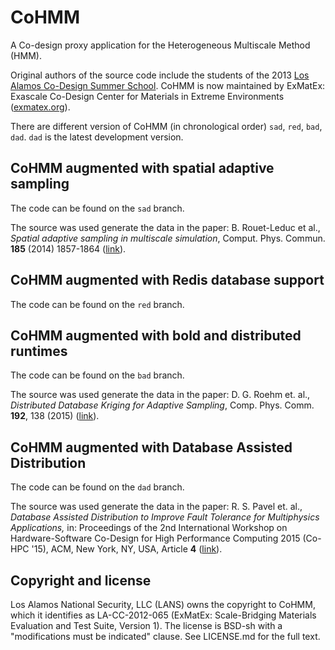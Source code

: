 CoHMM
=====

A Co-design proxy application for the Heterogeneous Multiscale Method
(HMM).

Original authors of the source code include the students of the 2013
[Los Alamos Co-Design Summer School](http://codesign.lanl.gov/summer-school). 
CoHMM is now maintained by ExMatEx: Exascale Co-Design Center for Materials
in Extreme Environments ([exmatex.org](http://exmatex.org)).

There are different version of CoHMM (in chronological order) `sad`, `red`, `bad`, `dad`.
`dad` is the latest development version.

CoHMM augmented with spatial adaptive sampling
---------------------------------------------

The code can be found on the `sad` branch.

The source was used generate the data in the paper: 
B. Rouet-Leduc et al.,
*Spatial adaptive sampling in multiscale simulation*,
Comput. Phys. Commun. **185** (2014) 1857-1864
([link](http://dx.doi.org/10.1016/j.cpc.2014.03.011)).

CoHMM augmented with Redis database support
---------------------------------------------

The code can be found on the `red` branch.

CoHMM augmented with bold and distributed runtimes
---------------------------------------------

The code can be found on the `bad` branch.

The source was used generate the data in the paper:
D. G. Roehm et. al.,
*Distributed Database Kriging for Adaptive Sampling*,
Comp. Phys. Comm. **192**, 138 (2015)
([link](http://dx.doi.org/10.1016/j.cpc.2015.03.006)).

CoHMM augmented with Database Assisted Distribution
---------------------------------------------------

The code can be found on the `dad` branch.

The source was used generate the data in the paper:
R. S. Pavel et. al.,
*Database Assisted Distribution to Improve Fault Tolerance for Multiphysics Applications,*
in: Proceedings of the 2nd International Workshop on Hardware-Software Co-Design for High Performance Computing 2015 (Co-HPC '15),
ACM, New York, NY, USA, Article **4**
([link](http://dx.doi.org/10.1145/2834899.2834908)).


Copyright and license
---------------------

Los Alamos National Security, LLC (LANS) owns the copyright to CoHMM, which it identifies as LA-CC-2012-065 (ExMatEx: Scale-Bridging Materials Evaluation and Test Suite, Version 1). The license is BSD-sh with a "modifications must be indicated" clause.  See LICENSE.md for the full text.

